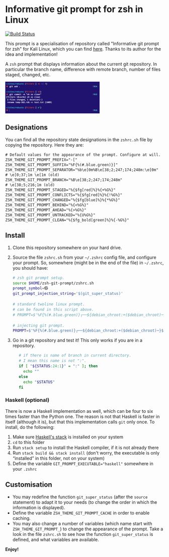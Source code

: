 # Informative git prompt for zsh in Linux

[![Build Status](https://travis-ci.org/olivierverdier/zsh-git-prompt.svg)](https://travis-ci.org/olivierverdier/zsh-git-prompt)

This prompt is a specialisation of repository called "Informative git prompt for zsh" for Kali Linux, which you can find [here](https://github.com/olivierverdier/zsh-git-prompt). Thanks to its author for the idea and implementation!

A `zsh` prompt that displays information about the current git repository. In particular the branch name, difference with remote branch, number of files staged, changed, etc.

<img src="https://github.com/olivierverdier/zsh-git-prompt/raw/master/screenshot.png" width=300/>

## Designations
You can find all the repository state designations in the `zshrc.sh` file by copying the repository. Here they are:
```
# Default values for the appearance of the prompt. Configure at will.
ZSH_THEME_GIT_PROMPT_PREFIX="-["
ZSH_THEME_GIT_PROMPT_SUFFIX="%F{%(#.blue.green)}]"
ZSH_THEME_GIT_PROMPT_SEPARATOR="%b\e[0m%B\e[38;2;247;174;248m:\e[0m" 				# \e[0;37;1m \e[1m (old)
ZSH_THEME_GIT_PROMPT_BRANCH="%B\e[38;2;247;174;248m" 						# \e[38;5;216;1m (old)
ZSH_THEME_GIT_PROMPT_STAGED="%{$fg[red]%}%{+%G%}"
ZSH_THEME_GIT_PROMPT_CONFLICTS="%{$fg[red]%}%{!%G%}"
ZSH_THEME_GIT_PROMPT_CHANGED="%{$fg[blue]%}%{*%G%}"
ZSH_THEME_GIT_PROMPT_BEHIND="%{<%G%}"
ZSH_THEME_GIT_PROMPT_AHEAD="%{>%G%}"
ZSH_THEME_GIT_PROMPT_UNTRACKED="%{U%G%}"
ZSH_THEME_GIT_PROMPT_CLEAN="%{$fg_bold[green]%}%{-%G%}"
```

## Install

1.  Clone this repository somewhere on your hard drive.
2.  Source the file `zshrc.sh` from your `~/.zshrc` config file, and
    configure your prompt. So, somewhere (might be in the end of the file) in `~/.zshrc`, you should have:

    ```sh
    # zsh git prompt setup.
    source $HOME/zsh-git-prompt/zshrc.sh
    prompt_symbol=㉿
    git_prompt_injection_string='$(git_super_status)'

    # standard twoline linux prompt.
    # can be found in this script above.
    # PROMPT=$'%F{%(#.blue.green)}┌──${debian_chroot:+($debian_chroot)─}${VIRTUAL_ENV:+($(basename $VIRTUAL_ENV))─}(%B%F{%(#.red.blue)}%n'$prompt_symbol$'%m%b%F{%(#.blue.green)})-[%B%F{reset}%(6~.%-1~/…/%4~.%5~)%b%F{%(#.blue.green)}]\n└─%B%(#.%F{red}#.%F{blue}$)%b%F{reset} '

    # injecting git prompt.
    PROMPT=$'%F{%(#.blue.green)}┌──${debian_chroot:+($debian_chroot)─}${VIRTUAL_ENV:+($(basename $VIRTUAL_ENV))─}(%B%F{%(#.red.blue)}%n'$prompt_symbol$'%m%b%F{%(#.blue.green)})-[%B%F{reset}%(6~.%-1~/…/%4~.%5~)%b%F{%(#.blue.green)}]'$git_prompt_injection_string$'\n%F{%(#.blue.green)}└─%B%(#.%F{red}#.%F{blue}$)%b%F{reset} '
    ```
3.  Go in a git repository and test it! This only works if you are in a repository.

```bash
	  # if there is name of branch in current directory.
	  # I mean this name is not ":".
	  if [ "${STATUS:24:1}" = ":" ]; then
		echo ""
	  else
		echo "$STATUS"
	  fi
```

### Haskell (optional)

There is now a Haskell implementation as well, which can be four to six times faster than the Python one. The reason is not that Haskell is faster in itself (although it is), but that this implementation calls `git` only once. To install, do the following:

1.  Make sure [Haskell's stack](http://docs.haskellstack.org/en/stable/README.html#how-to-install) is installed on your system
2.  `cd` to this folder
2.  Run `stack setup` to install the Haskell compiler, if it is not already there
3.  Run `stack build && stack install` (don't worry, the executable is only “installed” in this folder, not on your system)
4.  Define the variable `GIT_PROMPT_EXECUTABLE="haskell"` somewhere in
    your `.zshrc`

## Customisation

- You may redefine the function `git_super_status` (after the `source` statement) to adapt it to your needs (to change the order in which the information is displayed).
- Define the variable `ZSH_THEME_GIT_PROMPT_CACHE` in order to enable caching.
- You may also change a number of variables (which name start with `ZSH_THEME_GIT_PROMPT_`) to change the appearance of the prompt.  Take a look in the file `zshrc.sh` to see how the function `git_super_status` is defined, and what variables are available.

**Enjoy!**

  [blog post]: http://sebastiancelis.com/2009/nov/16/zsh-prompt-git-users/
  
